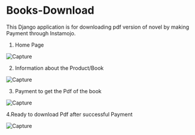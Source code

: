 # Books-Download

This Django application is for downloading pdf version of novel by making Payment through Instamojo.

1. Home Page

![Capture](https://user-images.githubusercontent.com/64145252/102104744-8d13eb80-3e54-11eb-9edd-bf7f1041d3e2.PNG)


2. Information about the Product/Book

![Capture](https://user-images.githubusercontent.com/64145252/102105077-f4ca3680-3e54-11eb-956f-f14da6ed15e3.PNG)


3. Payment to get the Pdf of the book

![Capture](https://user-images.githubusercontent.com/64145252/102105220-26db9880-3e55-11eb-9c9b-bc689af06a57.PNG)

4.Ready to download Pdf after successful Payment

![Capture](https://user-images.githubusercontent.com/64145252/102105502-80dc5e00-3e55-11eb-82d7-59babb42e67b.PNG)


